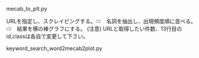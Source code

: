 mecab_to_plt.py

URLを指定し、スクレイピングする。⇨　名詞を抽出し、出現頻度順に並べる。⇨　結果を横の棒グラフにする。
(注意)
URLと取得したい件数、13行目のid,classは各自で変更して下さい。

keyword_search_word2mecab2plot.py


